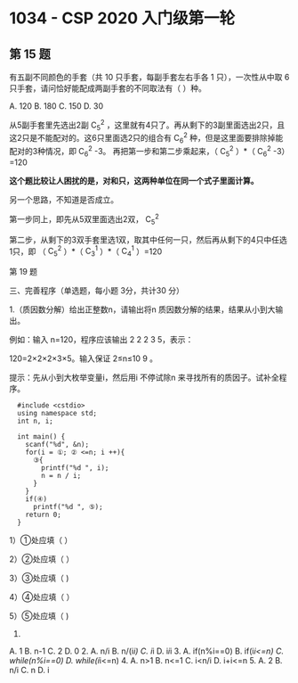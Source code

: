 # 1034 - CSP 2020 入门级第一轮

## 第 15 题

有五副不同颜色的手套（共 10 只手套，每副手套左右手各 1 只），一次性从中取 6 只手套，请问恰好能配成两副手套的不同取法有（ ）种。

 A. 120
 B. 180
 C. 150
 D. 30

从5副手套里先选出2副 $\mathrm C_5^2$ ，这里就有4只了。再从剩下的3副里面选出2只，且这2只是不能配对的。这6只里面选2只的组合有 $\mathrm C_6^2$ 种，但是这里面要排除掉能配对的3种情况，即 $\mathrm C_6^2$ -3。
再把第一步和第二步乘起来，（ $\mathrm C_5^2$ ）*（ $\mathrm C_6^2$ -3）=120

**这个题比较让人困扰的是，对和只，这两种单位在同一个式子里面计算。**

另一个思路，不知道是否成立。

第一步同上，即先从5双里面选出2双， $\mathrm C_5^2$ 

第二步，从剩下的3双手套里选1双，取其中任何一只，然后再从剩下的4只中任选1只，即 （ $\mathrm C_5^2$ ）\*（ $\mathrm C_3^1$ ）*（ $\mathrm C_4^1$ ）=120

第 19 题

三、完善程序（单选题，每小题 3分，共计30 分）

1.（质因数分解）给出正整数n，请输出将n 质因数分解的结果，结果从小到大输出。

例如：输入 n=120，程序应该输出 2 2 2 3 5，表示：

120=2×2×2×3×5。输入保证 2≤n≤10 9 。

提示：先从小到大枚举变量i，然后用i 不停试除n 来寻找所有的质因子。试补全程序。
```
  #include <cstdio>
  using namespace std;
  int n, i;
  
  int main() {
    scanf("%d", &n);
    for(i = ①; ② <=n; i ++){
      ③{
        printf("%d ", i);
        n = n / i;
      }
    }
    if(④)
      printf("%d ", ⑤);
    return 0;
  }
```

1）①处应填（ ）

2）②处应填（ ）

3）③处应填（ )

4）④处应填（ ）

5）⑤处应填（ )

1.
 A. 1
 B. n-1
 C. 2
 D. 0
2.
 A. n/i
 B. n/(i*i)
 C. i*i
 D. i*i*i
3.
 A. if(n%i==0)
 B. if(i*i<=n)
 C. while(n%i==0)
 D. while(i*i<=n)
4.
 A. n>1
 B. n<=1
 C. i<n/i
 D. i+i<=n
5.
 A. 2
 B. n/i
 C. n
 D. i
